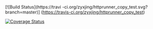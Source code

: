 [![Build Status](https://travi -ci.org/zyxjing/httprunner_copy_test.svg?branch=master)]
(https://travis-ci.org/zyxjing/httprunner_copy_test)

[![Coverage Status](https://coveralls.io/repos/github/zyxjing/httprunner_copy_test/badge.svg?branch=master)](https://coveralls.io/github/zyxjing/httprunner_copy_test?branch=master)
